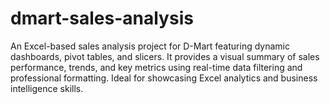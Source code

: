 # dmart-sales-analysis
An Excel-based sales analysis project for D-Mart featuring dynamic dashboards, pivot tables, and slicers. It provides a visual summary of sales performance, trends, and key metrics using real-time data filtering
and professional formatting. Ideal for showcasing Excel analytics and business intelligence skills.
